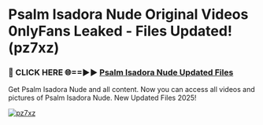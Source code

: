 # Psalm Isadora Nude Original Videos 0nlyFans Leaked - Files Updated! (pz7xz)

<h3>🔴 CLICK HERE 🌐==►► <a href="https://tinyurl.com/y5r63du9" rel="nofollow">Psalm Isadora Nude Updated Files</a></h3>

Get Psalm Isadora Nude and all content. Now you can access all videos and pictures of Psalm Isadora Nude. New Updated Files 2025!

[![pz7xz](https://i.imgur.com/UVo9nyh.gif)](https://tinyurl.com/y5r63du9)